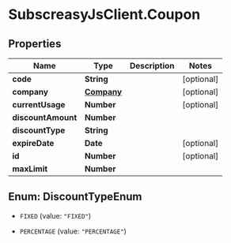 # SubscreasyJsClient.Coupon

## Properties

Name | Type | Description | Notes
------------ | ------------- | ------------- | -------------
**code** | **String** |  | [optional] 
**company** | [**Company**](Company.md) |  | [optional] 
**currentUsage** | **Number** |  | [optional] 
**discountAmount** | **Number** |  | 
**discountType** | **String** |  | 
**expireDate** | **Date** |  | [optional] 
**id** | **Number** |  | [optional] 
**maxLimit** | **Number** |  | 



## Enum: DiscountTypeEnum


* `FIXED` (value: `"FIXED"`)

* `PERCENTAGE` (value: `"PERCENTAGE"`)




